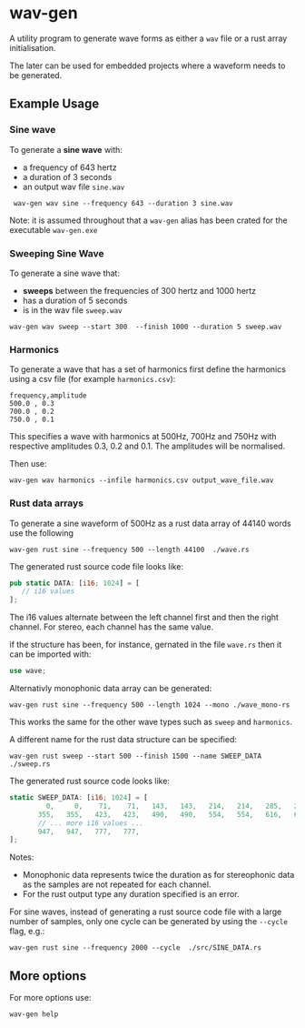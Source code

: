 # wav-gen

A utility program to generate wave forms as either a `wav` file or a rust array initialisation.

The later can be used for embedded projects where a waveform needs to be generated.


## Example Usage

### Sine wave

To generate a **sine wave** with:
- a frequency of 643 hertz
- a duration of 3 seconds
- an output wav file `sine.wav`


```console
 wav-gen wav sine --frequency 643 --duration 3 sine.wav
```
Note: it is assumed throughout that a `wav-gen` alias has been crated for the executable `wav-gen.exe`

### Sweeping Sine Wave

To generate a sine wave that:
- **sweeps** between the frequencies of 300 hertz and 1000 hertz
- has a duration of 5 seconds
- is in the wav file `sweep.wav`

```console
wav-gen wav sweep --start 300  --finish 1000 --duration 5 sweep.wav
```
### Harmonics

To generate a wave that has a set of harmonics first define the harmonics using a csv file (for example `harmonics.csv`):

```
frequency,amplitude
500.0 , 0.3
700.0 , 0.2
750.0 , 0.1
```
This specifies a wave with harmonics at 500Hz, 700Hz and 750Hz with respective amplitudes 0.3, 0.2 and 0.1.
The amplitudes will be normalised.

Then use:

```console
wav-gen wav harmonics --infile harmonics.csv output_wave_file.wav
```
### Rust data arrays

To generate a sine waveform of 500Hz as a rust data array of 44140 words use the following

```console
wav-gen rust sine --frequency 500 --length 44100  ./wave.rs
```

The generated rust source code file looks like:

```rust
pub static DATA: [i16; 1024] = [
   // i16 values
];
```
The i16 values alternate between the left channel first and then the right channel. For stereo, each channel has the same value.

if the structure has been, for instance, gernated in the file `wave.rs` then it can be imported with:

```rust
use wave;
```


Alternativly  monophonic data array can be generated:

```console
wav-gen rust sine --frequency 500 --length 1024 --mono ./wave_mono-rs
```

This works the same for the other wave types such as `sweep` and `harmonics`.

A different name for the rust data structure can be specified:
```console
wav-gen rust sweep --start 500 --finish 1500 --name SWEEP_DATA ./sweep.rs
```

The generated rust source code looks like:

```rust
static SWEEP_DATA: [i16; 1024] = [
         0,     0,    71,    71,   143,   143,   214,   214,   285,   285,
       355,   355,   423,   423,   490,   490,   554,   554,   616,   616,
       // ... more i16 values ...
       947,   947,   777,   777,
];
```

Notes:

* Monophonic data represents twice the duration as for stereophonic data as the samples are not repeated for each channel.
* For the rust output type any duration specified is an error.

For sine waves, instead of generating a rust source code file with a large number of samples, only one cycle can be generated
by using the `--cycle` flag, e.g.:


```console
wav-gen rust sine --frequency 2000 --cycle  ./src/SINE_DATA.rs
```

## More options
For more options use:

```console
wav-gen help
```

